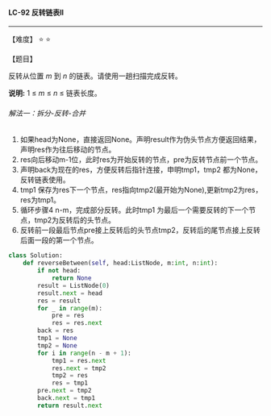 #### LC-92 反转链表II

------

【难度】 ⭐ ⭐ 

【题目】

反转从位置 *m* 到 *n* 的链表。请使用一趟扫描完成反转。

**说明:**
1 ≤ *m* ≤ *n* ≤ 链表长度。

###### 解法一：拆分-反转-合并

1.  如果head为None，直接返回None。声明result作为伪头节点方便返回结果，声明res作为往后移动的节点。
2.  res向后移动m-1位，此时res为开始反转的节点，pre为反转节点前一个节点。
3.  声明back为现在的res，方便反转后指针连接，申明tmp1，tmp2 都为None，反转链表使用。
4.  tmp1 保存为res下一个节点，res指向tmp2(最开始为None),更新tmp2为res，res为tmp1。
5.  循环步骤4 n-m，完成部分反转。此时tmp1 为最后一个需要反转的下一个节点，tmp2为反转后的头节点。
6.  反转前一段最后节点pre接上反转后的头节点tmp2，反转后的尾节点接上反转后面一段的第一个节点。

```python
class Solution:
    def reverseBetween(self, head:ListNode, m:int, n:int):
        if not head:
            return None
        result = ListNode(0)
        result.next = head
        res = result
        for _ in range(m):
            pre = res
            res = res.next
        back = res
        tmp1 = None
        tmp2 = None
        for i in range(n - m + 1):
            tmp1 = res.next
            res.next = tmp2
            tmp2 = res
        	res = tmp1
        pre.next = tmp2
        back.next = tmp1
        return result.next
```


